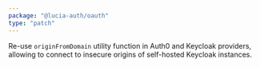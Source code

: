 ```yaml
---
package: "@lucia-auth/oauth"
type: "patch"
---
```


Re-use `originFromDomain` utility function in Auth0 and Keycloak providers, allowing to connect to insecure origins of self-hosted Keycloak instances.